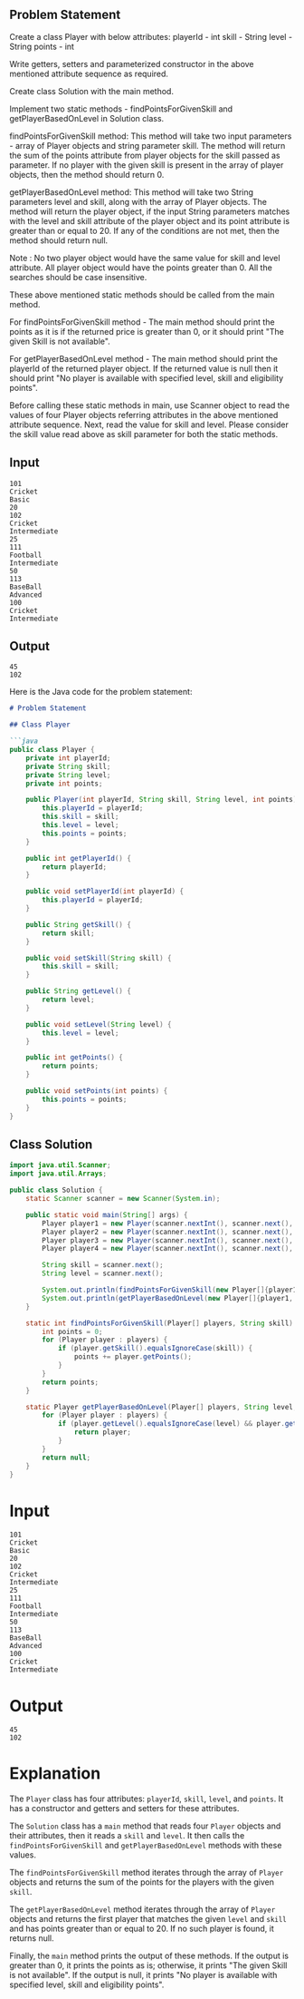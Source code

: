 ## Problem Statement

Create a class Player with below attributes:
playerId - int
skill - String
level - String
points - int

Write getters, setters and parameterized constructor in the above mentioned attribute sequence as required.

Create class Solution with the main method.

Implement two static methods - findPointsForGivenSkill and getPlayerBasedOnLevel in Solution class.

findPointsForGivenSkill method:
This method will take two input parameters - array of Player objects and string parameter skill.
The method will return the sum of the points attribute from player objects for the skill passed as parameter.
If no player with the given skill is present in the array of player objects, then the method should return 0.

getPlayerBasedOnLevel method:
This method will take two String parameters level and skill, along with the array of Player objects.
The method will return the player object, if the input String parameters matches with the level and skill attribute of the player object and its point attribute is greater than or equal to 20. If any of the conditions are not met, then the method should return null.

Note : No two player object would have the same value for skill and level attribute.
All player object would have the points greater than 0.
All the searches should be case insensitive.

These above mentioned static methods should be called from the main method.

For findPointsForGivenSkill method - The main method should print the points as it is if the returned price is greater than 0, or it
should print "The given Skill is not available".

For getPlayerBasedOnLevel method - The main method should print the playerId of the returned player object. If the returned value is null
then it should print "No player is available with specified level, skill and eligibility points".

Before calling these static methods in main, use Scanner object to read the values of four Player objects referring attributes in the above mentioned attribute sequence.
Next, read the value for skill and level.
Please consider the skill value read above as skill parameter for both the static methods.

## Input

    101
    Cricket
    Basic
    20
    102
    Cricket
    Intermediate
    25
    111
    Football
    Intermediate
    50
    113
    BaseBall
    Advanced
    100
    Cricket
    Intermediate

## Output

    45
    102


Here is the Java code for the problem statement:

```markdown
# Problem Statement

## Class Player

```java
public class Player {
    private int playerId;
    private String skill;
    private String level;
    private int points;

    public Player(int playerId, String skill, String level, int points) {
        this.playerId = playerId;
        this.skill = skill;
        this.level = level;
        this.points = points;
    }

    public int getPlayerId() {
        return playerId;
    }

    public void setPlayerId(int playerId) {
        this.playerId = playerId;
    }

    public String getSkill() {
        return skill;
    }

    public void setSkill(String skill) {
        this.skill = skill;
    }

    public String getLevel() {
        return level;
    }

    public void setLevel(String level) {
        this.level = level;
    }

    public int getPoints() {
        return points;
    }

    public void setPoints(int points) {
        this.points = points;
    }
}
```

## Class Solution

```java
import java.util.Scanner;
import java.util.Arrays;

public class Solution {
    static Scanner scanner = new Scanner(System.in);

    public static void main(String[] args) {
        Player player1 = new Player(scanner.nextInt(), scanner.next(), scanner.next(), scanner.nextInt());
        Player player2 = new Player(scanner.nextInt(), scanner.next(), scanner.next(), scanner.nextInt());
        Player player3 = new Player(scanner.nextInt(), scanner.next(), scanner.next(), scanner.nextInt());
        Player player4 = new Player(scanner.nextInt(), scanner.next(), scanner.next(), scanner.nextInt());

        String skill = scanner.next();
        String level = scanner.next();

        System.out.println(findPointsForGivenSkill(new Player[]{player1, player2, player3, player4}, skill));
        System.out.println(getPlayerBasedOnLevel(new Player[]{player1, player2, player3, player4}, level, skill));
    }

    static int findPointsForGivenSkill(Player[] players, String skill) {
        int points = 0;
        for (Player player : players) {
            if (player.getSkill().equalsIgnoreCase(skill)) {
                points += player.getPoints();
            }
        }
        return points;
    }

    static Player getPlayerBasedOnLevel(Player[] players, String level, String skill) {
        for (Player player : players) {
            if (player.getLevel().equalsIgnoreCase(level) && player.getSkill().equalsIgnoreCase(skill) && player.getPoints() >= 20) {
                return player;
            }
        }
        return null;
    }
}
```

# Input

```
101
Cricket
Basic
20
102
Cricket
Intermediate
25
111
Football
Intermediate
50
113
BaseBall
Advanced
100
Cricket
Intermediate
```

# Output

```
45
102
```

# Explanation

The `Player` class has four attributes: `playerId`, `skill`, `level`, and `points`. It has a constructor and getters and setters for these attributes.

The `Solution` class has a `main` method that reads four `Player` objects and their attributes, then it reads a `skill` and `level`. It then calls the `findPointsForGivenSkill` and `getPlayerBasedOnLevel` methods with these values.

The `findPointsForGivenSkill` method iterates through the array of `Player` objects and returns the sum of the points for the players with the given `skill`.

The `getPlayerBasedOnLevel` method iterates through the array of `Player` objects and returns the first player that matches the given `level` and `skill` and has points greater than or equal to 20. If no such player is found, it returns null.

Finally, the `main` method prints the output of these methods. If the output is greater than 0, it prints the points as is; otherwise, it prints "The given Skill is not available". If the output is null, it prints "No player is available with specified level, skill and eligibility points".